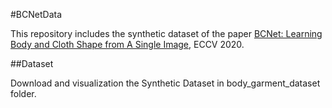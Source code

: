 #BCNetData

This repository includes the synthetic dataset of the paper [BCNet: Learning Body and Cloth Shape from A Single Image](https://arxiv.org/abs/2004.00214), ECCV 2020.

##Dataset

Download and visualization the Synthetic Dataset in body_garment_dataset folder.